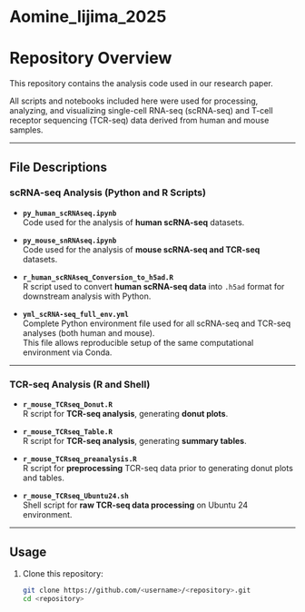 # Aomine_Iijima_2025

# Repository Overview

This repository contains the analysis code used in our research paper.

All scripts and notebooks included here were used for processing, analyzing, and visualizing single-cell RNA-seq (scRNA-seq) and T-cell receptor sequencing (TCR-seq) data derived from human and mouse samples.

---

## File Descriptions

### scRNA-seq Analysis (Python and R Scripts)

- **`py_human_scRNAseq.ipynb`**  
  Code used for the analysis of **human scRNA-seq** datasets.

- **`py_mouse_snRNAseq.ipynb`**  
  Code used for the analysis of **mouse scRNA-seq and TCR-seq** datasets.

- **`r_human_scRNAseq_Conversion_to_h5ad.R`**  
  R script used to convert **human scRNA-seq data** into `.h5ad` format for downstream analysis with Python.

- **`yml_scRNA-seq_full_env.yml`**  
  Complete Python environment file used for all scRNA-seq and TCR-seq analyses (both human and mouse).  
  This file allows reproducible setup of the same computational environment via Conda.

---

### TCR-seq Analysis (R and Shell)

- **`r_mouse_TCRseq_Donut.R`**  
  R script for **TCR-seq analysis**, generating **donut plots**.

- **`r_mouse_TCRseq_Table.R`**  
  R script for **TCR-seq analysis**, generating **summary tables**.

- **`r_mouse_TCRseq_preanalysis.R`**  
  R script for **preprocessing** TCR-seq data prior to generating donut plots and tables.

- **`r_mouse_TCRseq_Ubuntu24.sh`**  
  Shell script for **raw TCR-seq data processing** on Ubuntu 24 environment.

---

## Usage

1. Clone this repository:
   ```bash
   git clone https://github.com/<username>/<repository>.git
   cd <repository>
